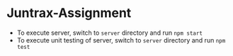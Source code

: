 # Juntrax-Assignment

- To execute server, switch to `server` directory and run `npm start`
- To execute unit testing of server, switch to `server` directory and run `npm test`
